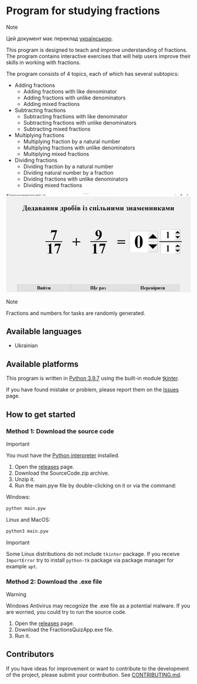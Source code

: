 # Program for studying fractions

> [!NOTE]
> Цей документ має переклад [українською](README.md).


This program is designed to teach and improve understanding of fractions. The program contains interactive exercises that will help users improve their skills in working with fractions.

The program consists of 4 topics, each of which has several subtopics:
* Adding fractions
     * Adding fractions with like denominator
     * Adding fractions with unlike denominators
     * Adding mixed fractions
* Subtracting fractions
     * Subtracting fractions with like denominator
     * Subtracting fractions with unlike denominators
     * Subtracting mixed fractions
* Multiplying fractions
     * Multiplying fraction by a natural number
     * Multiplying fractions with unlike denominators
     * Multiplying mixed fractions
* Dividing fractions
     * Dividing fraction by a natural number
     * Dividing natural number by a fraction
     * Dividing fractions with unlike denominators
     * Dividing mixed fractions

![Exercise Window](assets/exercise_window_ua.png)

> [!NOTE]
> Fractions and numbers for tasks are randomly generated.

## Available languages
* Ukrainian

## Available platforms
This program is written in [Python 3.9.7](https://www.python.org/downloads/release/python-397/) using the built-in module [tkinter](https://docs.python.org/3/library/tkinter.html).

If you have found mistake or problem, please report them on the [Issues](https://github.com/AntynK/FractionsQuizApp/issues) page.

## How to get started

### Method 1: Download the source code
> [!IMPORTANT]
> You must have the [Python interpreter](https://www.python.org/downloads/release/python-397/) installed.
    
1. Open the [releases](https://github.com/AntynK/FractionsQuizApp/releases/latest) page.
2. Download the SourceCode.zip archive.
3. Unzip it.
4. Run the main.pyw file by double-clicking on it or via the command:

Windows:
```bash
python main.pyw
```
Linux and MacOS:
```bash
python3 main.pyw
```

> [!IMPORTANT]
> Some Linux distributions do not include `tkinter` package. If you receive `ImportError` try to install `python-tk` package via package manager for example `apt`.


### Method 2: Download the .exe file
> [!WARNING]
> Windows Antivirus may recognize the .exe file as a potential malware. If you are worried, you could try to run the source code.

1. Open the [releases](https://github.com/AntynK/FractionsQuizApp/releases/latest) page.
2. Download the FractionsQuizApp.exe file.
3. Run it.

## Contributors
If you have ideas for improvement or want to contribute to the development of the project, please submit your contribution. See [CONTRIBUTING.md](CONTRIBUTING.md).
